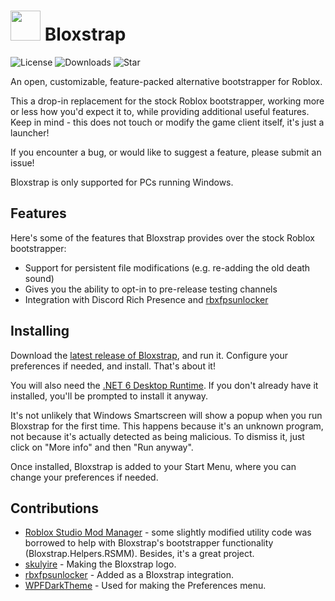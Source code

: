 # <img src="https://github.com/pizzaboxer/bloxstrap/raw/main/Bloxstrap/Resources/IconBloxstrap-png.png" width="48"/> Bloxstrap
![License](https://img.shields.io/github/license/pizzaboxer/bloxstrap) ![Downloads](https://img.shields.io/github/downloads/pizzaboxer/bloxstrap/total) ![Star](https://img.shields.io/github/stars/pizzaboxer/bloxstrap?style=social)

An open, customizable, feature-packed alternative bootstrapper for Roblox.

This a drop-in replacement for the stock Roblox bootstrapper, working more or less how you'd expect it to, while providing additional useful features. Keep in mind - this does not touch or modify the game client itself, it's just a launcher!

If you encounter a bug, or would like to suggest a feature, please submit an issue!
 
Bloxstrap is only supported for PCs running Windows.
 
## Features
Here's some of the features that Bloxstrap provides over the stock Roblox bootstrapper:

* Support for persistent file modifications (e.g. re-adding the old death sound)
* Gives you the ability to opt-in to pre-release testing channels
* Integration with Discord Rich Presence and [rbxfpsunlocker](https://github.com/axstin/rbxfpsunlocker)

## Installing
Download the [latest release of Bloxstrap](https://github.com/pizzaboxer/bloxstrap/releases/latest), and run it. Configure your preferences if needed, and install. That's about it!

You will also need the [.NET 6 Desktop Runtime](https://dotnet.microsoft.com/en-us/download/dotnet/thank-you/runtime-desktop-6.0.9-windows-x64-installer). If you don't already have it installed, you'll be prompted to install it anyway.
 
It's not unlikely that Windows Smartscreen will show a popup when you run Bloxstrap for the first time. This happens because it's an unknown program, not because it's actually detected as being malicious. To dismiss it, just click on "More info" and then "Run anyway".

Once installed, Bloxstrap is added to your Start Menu, where you can change your preferences if needed.

## Contributions
* [Roblox Studio Mod Manager](https://github.com/MaximumADHD/Roblox-Studio-Mod-Manager) - some slightly modified utility code was borrowed to help with Bloxstrap's bootstrapper functionality (Bloxstrap.Helpers.RSMM). Besides, it's a great project.
* [skulyire](https://www.roblox.com/users/2485612194/profile) - Making the Bloxstrap logo.
* [rbxfpsunlocker](https://github.com/axstin/rbxfpsunlocker) - Added as a Bloxstrap integration.
* [WPFDarkTheme](https://github.com/AngryCarrot789/WPFDarkTheme) - Used for making the Preferences menu.
